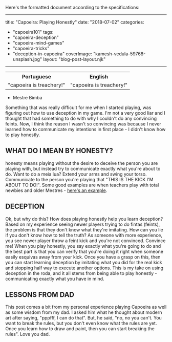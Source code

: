 Here's the formatted document according to the specifications:

---
title: "Capoeira: Playing Honestly"
date: "2018-07-02"
categories: 
  - "capoeira101"
tags: 
  - "capoeira-deception"
  - "capoeira-mind-games"
  - "capoeira-tricks"
  - "deception-in-capoeira"
coverImage: "kamesh-vedula-59768-unsplash.jpg"
layout: "blog-post-layout.njk"
---

<table class="capoeira-table">
    <tr class="header-row">
        <th>Portuguese</th>
        <th>English</th>
    </tr>
    <tr>
        <td>"capoeira is treachery!"</td>
        <td>"capoeira is treachery!"</td>
    </tr>
</table>

- Mestre Bimba

Something that was really difficult for me when I started playing, was figuring out how to use deception in my game. I'm not a very good liar and I thought that had something to do with why I couldn't do any convincing feints. Now, I think the reason I wasn't so convincing was because I never learned how to communicate my intentions in first place - I didn't know how to play honestly.

## WHAT DO I MEAN BY HONESTY?

honesty means playing without the desire to deceive the person you are playing with, but instead try to communicate exactly what you're about to do. Want to do a meia lua? Extend your arms and swing your torso. Communicate to the person you're playing that "THIS IS THE KICK I'M ABOUT TO DO!". Some good examples are when teachers play with total newbies and older Mestres - [here's an example](https://www.youtube.com/watch?v=9uCHqYnmacE).

## DECEPTION

Ok, but why do this? How does playing honestly help you learn deception? Based on my experience seeing newer players trying to do fintas (feints), the problem is that they don't know what they're imitating. How can you lie if you don't know how to tell the truth? As someone with more experience, you see  newer player throw a feint kick and you're not convinced. Convince me! When you play honestly, you say exactly what you're going to do and the best part is that you can verify that you're doing it right when someone easily esquivas away from your kick. Once you have a grasp on this, then you can start learning deception by imitating what you did for the real kick and stopping half way to execute another options. This is my take on using deception in the roda, and it all stems from being able to play honestly - communicating exactly what you have in mind.

## LESSONS FROM DAD

This post comes a bit from my personal experience playing Capoeira as well as some wisdom from my dad. I asked him what he thought about modern art after saying, "pppfff, I can do that". But, he said, "no, no you can't. You want to break the rules, but you don't even know what the rules are yet. Once you learn how to draw and paint, then you can start breaking the rules".  Love you dad.